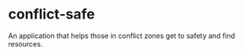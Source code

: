 # conflict-safe
An application that helps those in conflict zones get to safety and find resources. 
